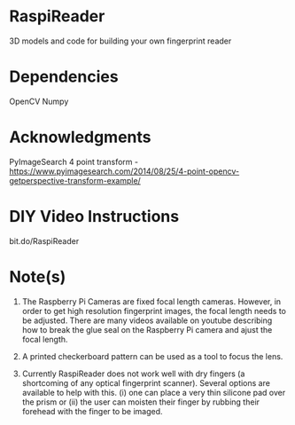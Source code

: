 # RaspiReader
3D models and code for building your own fingerprint reader

# Dependencies
OpenCV
Numpy

# Acknowledgments

PyImageSearch 4 point transform - https://www.pyimagesearch.com/2014/08/25/4-point-opencv-getperspective-transform-example/

# DIY Video Instructions

bit.do/RaspiReader

# Note(s)

1) The Raspberry Pi Cameras are fixed focal length cameras. However, in order to get high resolution fingerprint images, the focal length needs to be adjusted. There are many videos available on youtube describing how to break the glue seal on the Raspberry Pi camera and ajust the focal length. 

2) A printed checkerboard pattern can be used as a tool to focus the lens. 

3) Currently RaspiReader does not work well with dry fingers (a shortcoming of any optical fingerprint scanner). Several options are available to help with this. (i) one can place a very thin silicone pad over the prism or (ii) the user can moisten their finger by rubbing their forehead with the finger to be imaged.


